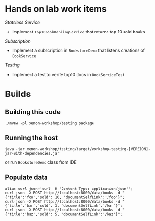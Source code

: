 
# Hands on lab work items

*Stateless Service*
- Implement `Top10BookRankingService` that returns top 10 sold books

*Subscription*
- Implement a subscription in `BookstoreDemo` that listens creations of `BookService` 

*Testing*
- Implement a test to verify top10 docs in `BookServiceTest`


# Builds

## Building this code

```shell
./mvnw -pl xenon-workshop/testing package
```

## Running the host

```shell
java -jar xenon-workshop/testing/target/workshop-testing-[VERSION]-jar-with-dependencies.jar
```

or run `BookstoreDemo` class from IDE.


## Populate data

```shell
alias curl-json='curl -H "Content-Type: application/json"';
curl-json -X POST http://localhost:8000/data/books -d "{'title':'foo','sold': 10, 'documentSelfLink':'/foo'}";
curl-json -X POST http://localhost:8000/data/books -d "{'title':'bar','sold': 3, 'documentSelfLink':'/bar'}";
curl-json -X POST http://localhost:8000/data/books -d "{'title':'baz','sold': 5, 'documentSelfLink':'/baz'}";
```

